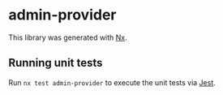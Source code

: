 # admin-provider

This library was generated with [Nx](https://nx.dev).

## Running unit tests

Run `nx test admin-provider` to execute the unit tests via [Jest](https://jestjs.io).

